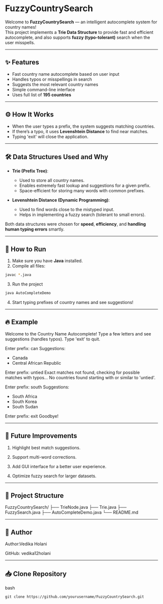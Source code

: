 # FuzzyCountrySearch

Welcome to **FuzzyCountrySearch** — an intelligent autocomplete system for country names!  
This project implements a **Trie Data Structure** to provide fast and efficient autocomplete, and also supports **fuzzy (typo-tolerant)** search when the user misspells.

---

## ✨ Features

- Fast country name autocomplete based on user input
- Handles typos or misspellings in search
- Suggests the most relevant country names
- Simple command-line interface
- Uses full list of **195 countries**

---

## ⚙️ How It Works

- When the user types a prefix, the system suggests matching countries.
- If there’s a typo, it uses **Levenshtein Distance** to find near matches.
- Typing 'exit' will close the application.

---

## 🛠️ Data Structures Used and Why

- **Trie (Prefix Tree)**:  
  - Used to store all country names.
  - Enables extremely fast lookup and suggestions for a given prefix.
  - Space-efficient for storing many words with common prefixes.

- **Levenshtein Distance (Dynamic Programming)**:  
  - Used to find words close to the mistyped input.
  - Helps in implementing a fuzzy search (tolerant to small errors).

Both data structures were chosen for **speed**, **efficiency**, and **handling human typing errors** smartly.

---

## 🚀 How to Run

1. Make sure you have **Java** installed.
2. Compile all files:

```bash
javac *.java
```
3. Run the project
```bash
java AutoCompleteDemo
```
4. Start typing prefixes of country names and see suggestions!

---

## 🔥 Example
Welcome to the Country Name Autocomplete!
Type a few letters and see suggestions (handles typos). Type 'exit' to quit.

Enter prefix: can
Suggestions:
- Canada
- Central African Republic

Enter prefix: untied
Exact matches not found, checking for possible matches with typos...
No countries found starting with or similar to 'untied'.

Enter prefix: south
Suggestions:
- South Africa
- South Korea
- South Sudan

Enter prefix: exit
Goodbye!

---

## 🌟 Future Improvements
1. Highlight best match suggestions.

2. Support multi-word corrections.

3. Add GUI interface for a better user experience.

4. Optimize fuzzy search for larger datasets.

---

## 📁 Project Structure
FuzzyCountrySearch/
├── TrieNode.java
├── Trie.java
├── FuzzySearch.java
├── AutoCompleteDemo.java
└── README.md

---

## 👤 Author
Author:Vedika Holani

GitHub: vedika12holani

---

## 📥 Clone Repository
bash
```
git clone https://github.com/yourusername/FuzzyCountrySearch.git
```

